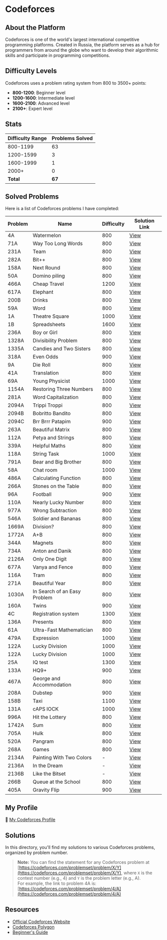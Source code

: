 # Codeforces

## About the Platform

Codeforces is one of the world's largest international competitive programming platforms. Created in Russia, the platform serves as a hub for programmers from around the globe who want to develop their algorithmic skills and participate in programming competitions.

## Difficulty Levels

Codeforces uses a problem rating system from 800 to 3500+ points:

- **800-1200**: Beginner level
- **1200-1600**: Intermediate level
- **1600-2100**: Advanced level
- **2100+**: Expert level

## Stats

| Difficulty Range | Problems Solved |
| :-- |:----------------|
| 800-1199 | 63              |
| 1200-1599 | 3               |
| 1600-1999 | 1               |
| 2000+ | 0               |
| **Total** | **67**          |

## Solved Problems

Here is a list of Codeforces problems I have completed:

| Problem | Name                         | Difficulty | Solution Link       |
|---------|------------------------------|------------|---------------------|
| 4A      | Watermelon                   | 800        | [View](./4A.cpp)    |
| 71A     | Way Too Long Words           | 800        | [View](./71A.cpp)   |
| 231A    | Team                         | 800        | [View](./231A.cpp)  |
| 282A    | Bit++                        | 800        | [View](./282A.cpp)  |
| 158A    | Next Round                   | 800        | [View](./158A.cpp)  |
| 50A     | Domino piling                | 800        | [View](./50A.cpp)   |
| 466A    | Cheap Travel                 | 1200       | [View](./466A.cpp)  |
| 617A    | Elephant                     | 800        | [View](./617A.cpp)  |
| 200B    | Drinks                       | 800        | [View](./200B.cpp)  |
| 59A     | Word                         | 800        | [View](./59A.cpp)   |
| 1A      | Theatre Square               | 1000       | [View](./1A.cpp)    |
| 1B      | Spreadsheets                 | 1600       | [View](./1B.cpp)    |
| 236A    | Boy or Girl                  | 800        | [View](./236A.cpp)  |
| 1328A   | Divisibility Problem         | 800        | [View](./1328A.cpp) |
| 1335A   | Candies and Two Sisters      | 800        | [View](./1335A.cpp) |
| 318A    | Even Odds                    | 900        | [View](./318A.cpp)  |
| 9A      | Die Roll                     | 800        | [View](./9A.cpp)    |
| 41A     | Translation                  | 800        | [View](./41A.cpp)   |
| 69A     | Young Physicist              | 1000       | [View](./69A.cpp)   |
| 1154A   | Restoring Three Numbers      | 800        | [View](./1154A.cpp) |
| 281A    | Word Capitalization          | 800        | [View](./281A.cpp)  |
| 2094A   | Trippi Troppi                | 800        | [View](./2094A.cpp) |
| 2094B   | Bobritto Bandito             | 800        | [View](./2094B.cpp) |
| 2094C   | Brr Brrr Patapim             | 900        | [View](./2094C.cpp) |
| 263A    | Beautiful Matrix             | 800        | [View](./263A.cpp)  |
| 112A    | Petya and Strings            | 800        | [View](./112A.cpp)  |
| 339A    | Helpful Maths                | 800        | [View](./339A.cpp)  |
| 118A    | String Task                  | 1000       | [View](./118A.cpp)  |
| 791A    | Bear and Big Brother         | 800        | [View](./791A.cpp)  |
| 58A     | Chat room                    | 1000       | [View](./58A.cpp)   |
| 486A    | Calculating Function         | 800        | [View](./486A.cpp)  |
| 266A    | Stones on the Table          | 800        | [View](./266A.cpp)  |
| 96A     | Football                     | 900        | [View](./96A.cpp)   |
| 110A    | Nearly Lucky Number          | 800        | [View](./110A.cpp)  |
| 977A    | Wrong Subtraction            | 800        | [View](./977A.cpp)  |
| 546A    | Soldier and Bananas          | 800        | [View](./546A.cpp)  |
| 1669A   | Division?                    | 800        | [View](./1669A.cpp) |
| 1772A   | A+B                          | 800        | [View](./1772A.cpp) |
| 344A    | Magnets                      | 800        | [View](./344A.cpp)  |
| 734A    | Anton and Danik              | 800        | [View](./734A.cpp)  |
| 2126A   | Only One Digit               | 800        | [View](./2126A.cpp) |
| 677A    | Vanya and Fence              | 800        | [View](./677A.cpp)  |
| 116A    | Tram                         | 800        | [View](./116A.cpp)  |
| 271A    | Beautiful Year               | 800        | [View](./271A.cpp)  |
| 1030A   | In Search of an Easy Problem | 800        | [View](./1030A.cpp) |
| 160A    | Twins                        | 900        | [View](./160A.cpp)  |
| 4C      | Registration system          | 1300       | [View](./4C.cpp)    |
| 136A    | Presents                     | 800        | [View](./136A.cpp)  |
| 61A     | Ultra-Fast Mathematician     | 800        | [View](./61A.cpp)   |
| 479A    | Expression                   | 1000       | [View](./479A.cpp)  |
| 122A    | Lucky Division               | 1000       | [View](./122A.cpp)  |
| 122A    | Lucky Division               | 1000       | [View](./122A.cpp)  |
| 25A     | IQ test                      | 1300       | [View](./25A.cpp)   |
| 133A    | HQ9+                         | 900        | [View](./133A.cpp)  |
| 467A    | George and Accommodation     | 800        | [View](./467A.cpp)  |
| 208A    | Dubstep                      | 900        | [View](./208A.cpp)  |
| 158B    | Taxi                         | 1100       | [View](./158B.cpp)  |
| 131A    | cAPS lOCK                    | 1000       | [View](./131A.cpp)  |
| 996A    | Hit the Lottery              | 800        | [View](./996A.cpp)  |
| 1742A   | Sum                          | 800        | [View](./1742A.cpp) |
| 705A    | Hulk                         | 800        | [View](./705A.cpp)  |
| 520A    | Pangram                      | 800        | [View](./520A.cpp)  |
| 268A    | Games                        | 800        | [View](./268A.cpp)  |
| 2134A   | Painting With Two Colors     | -          | [View](./2134A.cpp) |
| 2136A   | In the Dream                 | -          | [View](./2136A.cpp) |
| 2136B   | Like the Bitset                | -          | [View](./2136B.cpp) |
| 266B   | Queue at the School                | 800        | [View](./266B.cpp) |
| 405A   | Gravity Flip                 | 900        | [View](./405A.cpp) |

## My Profile

🔗 [My Codeforces Profile](https://codeforces.com/profile/alwoodm)

## Solutions

In this directory, you'll find my solutions to various Codeforces problems, organized by problem number.

> **Note:** You can find the statement for any Codeforces problem at [https://codeforces.com/problemset/problem/X/Y](https://codeforces.com/problemset/problem/X/Y), where `X` is the contest number (e.g., 4) and `Y` is the problem letter (e.g., A).  
> For example, the link to problem 4A is: [https://codeforces.com/problemset/problem/4/A](https://codeforces.com/problemset/problem/4/A)

## Resources

- [Official Codeforces Website](https://codeforces.com/)
- [Codeforces Polygon](https://polygon.codeforces.com/)
- [Beginner's Guide](https://codeforces.com/blog/entry/23054)
